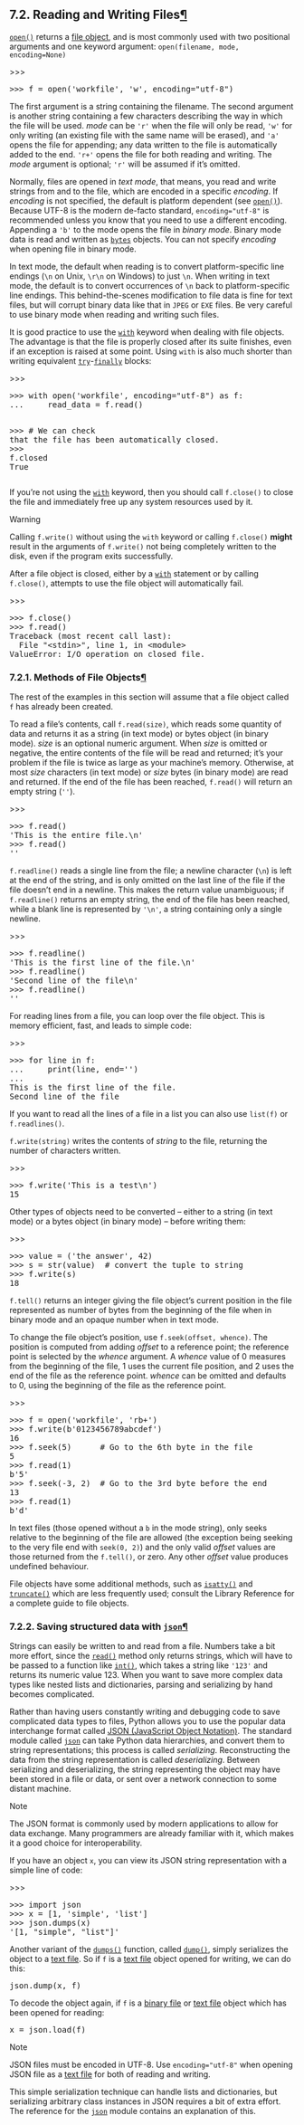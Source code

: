 <section id="reading-and-writing-files">
<span id="tut-files"></span><h2><span class="section-number">7.2. </span>Reading and Writing Files<a class="headerlink" href="#reading-and-writing-files" title="Permalink to this headline">¶</a></h2>
<p id="index-0"><a class="reference internal" href="../library/functions.html#open" title="open"><code class="xref py py-func docutils literal notranslate"><span class="pre">open()</span></code></a> returns a <a class="reference internal" href="../glossary.html#term-file-object"><span class="xref std std-term">file object</span></a>, and is most commonly used with
two positional arguments and one keyword argument:
<code class="docutils literal notranslate"><span class="pre">open(filename,</span> <span class="pre">mode,</span> <span class="pre">encoding=None)</span></code></p>
<div class="highlight-python3 notranslate"><div class="highlight" style="position: relative;"><span class="copybutton" title="Hide the prompts and output" data-hidden="false">&gt;&gt;&gt;</span><pre><span></span><span class="gp">&gt;&gt;&gt; </span><span class="n">f</span> <span class="o">=</span> <span class="nb">open</span><span class="p">(</span><span class="s1">'workfile'</span><span class="p">,</span> <span class="s1">'w'</span><span class="p">,</span> <span class="n">encoding</span><span class="o">=</span><span class="s2">"utf-8"</span><span class="p">)</span>
</pre></div>
</div>
<p>The first argument is a string containing the filename.  The second argument is
another string containing a few characters describing the way in which the file
will be used.  <em>mode</em> can be <code class="docutils literal notranslate"><span class="pre">'r'</span></code> when the file will only be read, <code class="docutils literal notranslate"><span class="pre">'w'</span></code>
for only writing (an existing file with the same name will be erased), and
<code class="docutils literal notranslate"><span class="pre">'a'</span></code> opens the file for appending; any data written to the file is
automatically added to the end.  <code class="docutils literal notranslate"><span class="pre">'r+'</span></code> opens the file for both reading and
writing. The <em>mode</em> argument is optional; <code class="docutils literal notranslate"><span class="pre">'r'</span></code> will be assumed if it’s
omitted.</p>
<p>Normally, files are opened in <em class="dfn">text mode</em>, that means, you read and write
strings from and to the file, which are encoded in a specific <em>encoding</em>.
If <em>encoding</em> is not specified, the default is platform dependent
(see <a class="reference internal" href="../library/functions.html#open" title="open"><code class="xref py py-func docutils literal notranslate"><span class="pre">open()</span></code></a>).
Because UTF-8 is the modern de-facto standard, <code class="docutils literal notranslate"><span class="pre">encoding="utf-8"</span></code> is
recommended unless you know that you need to use a different encoding.
Appending a <code class="docutils literal notranslate"><span class="pre">'b'</span></code> to the mode opens the file in <em class="dfn">binary mode</em>.
Binary mode data is read and written as <a class="reference internal" href="../library/stdtypes.html#bytes" title="bytes"><code class="xref py py-class docutils literal notranslate"><span class="pre">bytes</span></code></a> objects.
You can not specify <em>encoding</em> when opening file in binary mode.</p>
<p>In text mode, the default when reading is to convert platform-specific line
endings (<code class="docutils literal notranslate"><span class="pre">\n</span></code> on Unix, <code class="docutils literal notranslate"><span class="pre">\r\n</span></code> on Windows) to just <code class="docutils literal notranslate"><span class="pre">\n</span></code>.  When writing in
text mode, the default is to convert occurrences of <code class="docutils literal notranslate"><span class="pre">\n</span></code> back to
platform-specific line endings.  This behind-the-scenes modification
to file data is fine for text files, but will corrupt binary data like that in
<code class="file docutils literal notranslate"><span class="pre">JPEG</span></code> or <code class="file docutils literal notranslate"><span class="pre">EXE</span></code> files.  Be very careful to use binary mode when
reading and writing such files.</p>
<p>It is good practice to use the <a class="reference internal" href="../reference/compound_stmts.html#with"><code class="xref std std-keyword docutils literal notranslate"><span class="pre">with</span></code></a> keyword when dealing
with file objects.  The advantage is that the file is properly closed
after its suite finishes, even if an exception is raised at some
point.  Using <code class="xref std std-keyword docutils literal notranslate"><span class="pre">with</span></code> is also much shorter than writing
equivalent <a class="reference internal" href="../reference/compound_stmts.html#try"><code class="xref std std-keyword docutils literal notranslate"><span class="pre">try</span></code></a>-<a class="reference internal" href="../reference/compound_stmts.html#finally"><code class="xref std std-keyword docutils literal notranslate"><span class="pre">finally</span></code></a> blocks:</p>
<div class="highlight-python3 notranslate"><div class="highlight" style="position: relative;"><span class="copybutton" title="Hide the prompts and output" data-hidden="false">&gt;&gt;&gt;</span><pre><span></span><span class="gp">&gt;&gt;&gt; </span><span class="k">with</span> <span class="nb">open</span><span class="p">(</span><span class="s1">'workfile'</span><span class="p">,</span> <span class="n">encoding</span><span class="o">=</span><span class="s2">"utf-8"</span><span class="p">)</span> <span class="k">as</span> <span class="n">f</span><span class="p">:</span>
<span class="gp">... </span>    <span class="n">read_data</span> <span class="o">=</span> <span class="n">f</span><span class="o">.</span><span class="n">read</span><span class="p">()</span>

<span class="gp">&gt;&gt;&gt; </span><span class="c1"># We can check that the file has been automatically closed.</span>
<span class="gp">&gt;&gt;&gt; </span><span class="n">f</span><span class="o">.</span><span class="n">closed</span>
<span class="go">True</span>
</pre></div>
</div>
<p>If you’re not using the <a class="reference internal" href="../reference/compound_stmts.html#with"><code class="xref std std-keyword docutils literal notranslate"><span class="pre">with</span></code></a> keyword, then you should call
<code class="docutils literal notranslate"><span class="pre">f.close()</span></code> to close the file and immediately free up any system
resources used by it.</p>
<div class="admonition warning">
<p class="admonition-title">Warning</p>
<p>Calling <code class="docutils literal notranslate"><span class="pre">f.write()</span></code> without using the <code class="xref std std-keyword docutils literal notranslate"><span class="pre">with</span></code> keyword or calling
<code class="docutils literal notranslate"><span class="pre">f.close()</span></code> <strong>might</strong> result in the arguments
of <code class="docutils literal notranslate"><span class="pre">f.write()</span></code> not being completely written to the disk, even if the
program exits successfully.</p>
</div>
<p>After a file object is closed, either by a <a class="reference internal" href="../reference/compound_stmts.html#with"><code class="xref std std-keyword docutils literal notranslate"><span class="pre">with</span></code></a> statement
or by calling <code class="docutils literal notranslate"><span class="pre">f.close()</span></code>, attempts to use the file object will
automatically fail.</p>
<div class="highlight-python3 notranslate"><div class="highlight" style="position: relative;"><span class="copybutton" title="Hide the prompts and output" data-hidden="false">&gt;&gt;&gt;</span><pre><span></span><span class="gp">&gt;&gt;&gt; </span><span class="n">f</span><span class="o">.</span><span class="n">close</span><span class="p">()</span>
<span class="gp">&gt;&gt;&gt; </span><span class="n">f</span><span class="o">.</span><span class="n">read</span><span class="p">()</span>
<span class="gt">Traceback (most recent call last):</span>
  File <span class="nb">"&lt;stdin&gt;"</span>, line <span class="m">1</span>, in <span class="n">&lt;module&gt;</span>
<span class="gr">ValueError</span>: <span class="n">I/O operation on closed file.</span>
</pre></div>
</div>
<section id="methods-of-file-objects">
<span id="tut-filemethods"></span><h3><span class="section-number">7.2.1. </span>Methods of File Objects<a class="headerlink" href="#methods-of-file-objects" title="Permalink to this headline">¶</a></h3>
<p>The rest of the examples in this section will assume that a file object called
<code class="docutils literal notranslate"><span class="pre">f</span></code> has already been created.</p>
<p>To read a file’s contents, call <code class="docutils literal notranslate"><span class="pre">f.read(size)</span></code>, which reads some quantity of
data and returns it as a string (in text mode) or bytes object (in binary mode).
<em>size</em> is an optional numeric argument.  When <em>size</em> is omitted or negative, the
entire contents of the file will be read and returned; it’s your problem if the
file is twice as large as your machine’s memory. Otherwise, at most <em>size</em>
characters (in text mode) or <em>size</em> bytes (in binary mode) are read and returned.
If the end of the file has been reached, <code class="docutils literal notranslate"><span class="pre">f.read()</span></code> will return an empty
string (<code class="docutils literal notranslate"><span class="pre">''</span></code>).</p>
<div class="highlight-python3 notranslate"><div class="highlight" style="position: relative;"><span class="copybutton" title="Hide the prompts and output" data-hidden="false">&gt;&gt;&gt;</span><pre><span></span><span class="gp">&gt;&gt;&gt; </span><span class="n">f</span><span class="o">.</span><span class="n">read</span><span class="p">()</span>
<span class="go">'This is the entire file.\n'</span>
<span class="gp">&gt;&gt;&gt; </span><span class="n">f</span><span class="o">.</span><span class="n">read</span><span class="p">()</span>
<span class="go">''</span>
</pre></div>
</div>
<p><code class="docutils literal notranslate"><span class="pre">f.readline()</span></code> reads a single line from the file; a newline character (<code class="docutils literal notranslate"><span class="pre">\n</span></code>)
is left at the end of the string, and is only omitted on the last line of the
file if the file doesn’t end in a newline.  This makes the return value
unambiguous; if <code class="docutils literal notranslate"><span class="pre">f.readline()</span></code> returns an empty string, the end of the file
has been reached, while a blank line is represented by <code class="docutils literal notranslate"><span class="pre">'\n'</span></code>, a string
containing only a single newline.</p>
<div class="highlight-python3 notranslate"><div class="highlight" style="position: relative;"><span class="copybutton" title="Hide the prompts and output" data-hidden="false">&gt;&gt;&gt;</span><pre><span></span><span class="gp">&gt;&gt;&gt; </span><span class="n">f</span><span class="o">.</span><span class="n">readline</span><span class="p">()</span>
<span class="go">'This is the first line of the file.\n'</span>
<span class="gp">&gt;&gt;&gt; </span><span class="n">f</span><span class="o">.</span><span class="n">readline</span><span class="p">()</span>
<span class="go">'Second line of the file\n'</span>
<span class="gp">&gt;&gt;&gt; </span><span class="n">f</span><span class="o">.</span><span class="n">readline</span><span class="p">()</span>
<span class="go">''</span>
</pre></div>
</div>
<p>For reading lines from a file, you can loop over the file object. This is memory
efficient, fast, and leads to simple code:</p>
<div class="highlight-python3 notranslate"><div class="highlight" style="position: relative;"><span class="copybutton" title="Hide the prompts and output" data-hidden="false">&gt;&gt;&gt;</span><pre><span></span><span class="gp">&gt;&gt;&gt; </span><span class="k">for</span> <span class="n">line</span> <span class="ow">in</span> <span class="n">f</span><span class="p">:</span>
<span class="gp">... </span>    <span class="nb">print</span><span class="p">(</span><span class="n">line</span><span class="p">,</span> <span class="n">end</span><span class="o">=</span><span class="s1">''</span><span class="p">)</span>
<span class="gp">...</span>
<span class="go">This is the first line of the file.</span>
<span class="go">Second line of the file</span>
</pre></div>
</div>
<p>If you want to read all the lines of a file in a list you can also use
<code class="docutils literal notranslate"><span class="pre">list(f)</span></code> or <code class="docutils literal notranslate"><span class="pre">f.readlines()</span></code>.</p>
<p><code class="docutils literal notranslate"><span class="pre">f.write(string)</span></code> writes the contents of <em>string</em> to the file, returning
the number of characters written.</p>
<div class="highlight-python3 notranslate"><div class="highlight" style="position: relative;"><span class="copybutton" title="Hide the prompts and output" data-hidden="false">&gt;&gt;&gt;</span><pre><span></span><span class="gp">&gt;&gt;&gt; </span><span class="n">f</span><span class="o">.</span><span class="n">write</span><span class="p">(</span><span class="s1">'This is a test</span><span class="se">\n</span><span class="s1">'</span><span class="p">)</span>
<span class="go">15</span>
</pre></div>
</div>
<p>Other types of objects need to be converted – either to a string (in text mode)
or a bytes object (in binary mode) – before writing them:</p>
<div class="highlight-python3 notranslate"><div class="highlight" style="position: relative;"><span class="copybutton" title="Hide the prompts and output" data-hidden="false">&gt;&gt;&gt;</span><pre><span></span><span class="gp">&gt;&gt;&gt; </span><span class="n">value</span> <span class="o">=</span> <span class="p">(</span><span class="s1">'the answer'</span><span class="p">,</span> <span class="mi">42</span><span class="p">)</span>
<span class="gp">&gt;&gt;&gt; </span><span class="n">s</span> <span class="o">=</span> <span class="nb">str</span><span class="p">(</span><span class="n">value</span><span class="p">)</span>  <span class="c1"># convert the tuple to string</span>
<span class="gp">&gt;&gt;&gt; </span><span class="n">f</span><span class="o">.</span><span class="n">write</span><span class="p">(</span><span class="n">s</span><span class="p">)</span>
<span class="go">18</span>
</pre></div>
</div>
<p><code class="docutils literal notranslate"><span class="pre">f.tell()</span></code> returns an integer giving the file object’s current position in the file
represented as number of bytes from the beginning of the file when in binary mode and
an opaque number when in text mode.</p>
<p>To change the file object’s position, use <code class="docutils literal notranslate"><span class="pre">f.seek(offset,</span> <span class="pre">whence)</span></code>.  The position is computed
from adding <em>offset</em> to a reference point; the reference point is selected by
the <em>whence</em> argument.  A <em>whence</em> value of 0 measures from the beginning
of the file, 1 uses the current file position, and 2 uses the end of the file as
the reference point.  <em>whence</em> can be omitted and defaults to 0, using the
beginning of the file as the reference point.</p>
<div class="highlight-python3 notranslate"><div class="highlight" style="position: relative;"><span class="copybutton" title="Hide the prompts and output" data-hidden="false">&gt;&gt;&gt;</span><pre><span></span><span class="gp">&gt;&gt;&gt; </span><span class="n">f</span> <span class="o">=</span> <span class="nb">open</span><span class="p">(</span><span class="s1">'workfile'</span><span class="p">,</span> <span class="s1">'rb+'</span><span class="p">)</span>
<span class="gp">&gt;&gt;&gt; </span><span class="n">f</span><span class="o">.</span><span class="n">write</span><span class="p">(</span><span class="sa">b</span><span class="s1">'0123456789abcdef'</span><span class="p">)</span>
<span class="go">16</span>
<span class="gp">&gt;&gt;&gt; </span><span class="n">f</span><span class="o">.</span><span class="n">seek</span><span class="p">(</span><span class="mi">5</span><span class="p">)</span>      <span class="c1"># Go to the 6th byte in the file</span>
<span class="go">5</span>
<span class="gp">&gt;&gt;&gt; </span><span class="n">f</span><span class="o">.</span><span class="n">read</span><span class="p">(</span><span class="mi">1</span><span class="p">)</span>
<span class="go">b'5'</span>
<span class="gp">&gt;&gt;&gt; </span><span class="n">f</span><span class="o">.</span><span class="n">seek</span><span class="p">(</span><span class="o">-</span><span class="mi">3</span><span class="p">,</span> <span class="mi">2</span><span class="p">)</span>  <span class="c1"># Go to the 3rd byte before the end</span>
<span class="go">13</span>
<span class="gp">&gt;&gt;&gt; </span><span class="n">f</span><span class="o">.</span><span class="n">read</span><span class="p">(</span><span class="mi">1</span><span class="p">)</span>
<span class="go">b'd'</span>
</pre></div>
</div>
<p>In text files (those opened without a <code class="docutils literal notranslate"><span class="pre">b</span></code> in the mode string), only seeks
relative to the beginning of the file are allowed (the exception being seeking
to the very file end with <code class="docutils literal notranslate"><span class="pre">seek(0,</span> <span class="pre">2)</span></code>) and the only valid <em>offset</em> values are
those returned from the <code class="docutils literal notranslate"><span class="pre">f.tell()</span></code>, or zero. Any other <em>offset</em> value produces
undefined behaviour.</p>
<p>File objects have some additional methods, such as <a class="reference internal" href="../library/io.html#io.IOBase.isatty" title="io.IOBase.isatty"><code class="xref py py-meth docutils literal notranslate"><span class="pre">isatty()</span></code></a> and
<a class="reference internal" href="../library/io.html#io.IOBase.truncate" title="io.IOBase.truncate"><code class="xref py py-meth docutils literal notranslate"><span class="pre">truncate()</span></code></a> which are less frequently used; consult the Library
Reference for a complete guide to file objects.</p>
</section>
<section id="saving-structured-data-with-json">
<span id="tut-json"></span><h3><span class="section-number">7.2.2. </span>Saving structured data with <a class="reference internal" href="../library/json.html#module-json" title="json: Encode and decode the JSON format."><code class="xref py py-mod docutils literal notranslate"><span class="pre">json</span></code></a><a class="headerlink" href="#saving-structured-data-with-json" title="Permalink to this headline">¶</a></h3>
<p id="index-1">Strings can easily be written to and read from a file.  Numbers take a bit more
effort, since the <a class="reference internal" href="../library/io.html#io.TextIOBase.read" title="io.TextIOBase.read"><code class="xref py py-meth docutils literal notranslate"><span class="pre">read()</span></code></a> method only returns strings, which will have to
be passed to a function like <a class="reference internal" href="../library/functions.html#int" title="int"><code class="xref py py-func docutils literal notranslate"><span class="pre">int()</span></code></a>, which takes a string like <code class="docutils literal notranslate"><span class="pre">'123'</span></code>
and returns its numeric value 123.  When you want to save more complex data
types like nested lists and dictionaries, parsing and serializing by hand
becomes complicated.</p>
<p>Rather than having users constantly writing and debugging code to save
complicated data types to files, Python allows you to use the popular data
interchange format called <a class="reference external" href="https://json.org">JSON (JavaScript Object Notation)</a>.  The standard module called <a class="reference internal" href="../library/json.html#module-json" title="json: Encode and decode the JSON format."><code class="xref py py-mod docutils literal notranslate"><span class="pre">json</span></code></a> can take Python
data hierarchies, and convert them to string representations; this process is
called <em class="dfn">serializing</em>.  Reconstructing the data from the string representation
is called <em class="dfn">deserializing</em>.  Between serializing and deserializing, the
string representing the object may have been stored in a file or data, or
sent over a network connection to some distant machine.</p>
<div class="admonition note">
<p class="admonition-title">Note</p>
<p>The JSON format is commonly used by modern applications to allow for data
exchange.  Many programmers are already familiar with it, which makes
it a good choice for interoperability.</p>
</div>
<p>If you have an object <code class="docutils literal notranslate"><span class="pre">x</span></code>, you can view its JSON string representation with a
simple line of code:</p>
<div class="highlight-python3 notranslate"><div class="highlight" style="position: relative;"><span class="copybutton" title="Hide the prompts and output" data-hidden="false">&gt;&gt;&gt;</span><pre><span></span><span class="gp">&gt;&gt;&gt; </span><span class="kn">import</span> <span class="nn">json</span>
<span class="gp">&gt;&gt;&gt; </span><span class="n">x</span> <span class="o">=</span> <span class="p">[</span><span class="mi">1</span><span class="p">,</span> <span class="s1">'simple'</span><span class="p">,</span> <span class="s1">'list'</span><span class="p">]</span>
<span class="gp">&gt;&gt;&gt; </span><span class="n">json</span><span class="o">.</span><span class="n">dumps</span><span class="p">(</span><span class="n">x</span><span class="p">)</span>
<span class="go">'[1, "simple", "list"]'</span>
</pre></div>
</div>
<p>Another variant of the <a class="reference internal" href="../library/json.html#json.dumps" title="json.dumps"><code class="xref py py-func docutils literal notranslate"><span class="pre">dumps()</span></code></a> function, called <a class="reference internal" href="../library/json.html#json.dump" title="json.dump"><code class="xref py py-func docutils literal notranslate"><span class="pre">dump()</span></code></a>,
simply serializes the object to a <a class="reference internal" href="../glossary.html#term-text-file"><span class="xref std std-term">text file</span></a>.  So if <code class="docutils literal notranslate"><span class="pre">f</span></code> is a
<a class="reference internal" href="../glossary.html#term-text-file"><span class="xref std std-term">text file</span></a> object opened for writing, we can do this:</p>
<div class="highlight-python3 notranslate"><div class="highlight" style="position: relative;"><pre><span></span><span class="n">json</span><span class="o">.</span><span class="n">dump</span><span class="p">(</span><span class="n">x</span><span class="p">,</span> <span class="n">f</span><span class="p">)</span>
</pre></div>
</div>
<p>To decode the object again, if <code class="docutils literal notranslate"><span class="pre">f</span></code> is a <a class="reference internal" href="../glossary.html#term-binary-file"><span class="xref std std-term">binary file</span></a> or
<a class="reference internal" href="../glossary.html#term-text-file"><span class="xref std std-term">text file</span></a> object which has been opened for reading:</p>
<div class="highlight-python3 notranslate"><div class="highlight" style="position: relative;"><pre><span></span><span class="n">x</span> <span class="o">=</span> <span class="n">json</span><span class="o">.</span><span class="n">load</span><span class="p">(</span><span class="n">f</span><span class="p">)</span>
</pre></div>
</div>
<div class="admonition note">
<p class="admonition-title">Note</p>
<p>JSON files must be encoded in UTF-8. Use <code class="docutils literal notranslate"><span class="pre">encoding="utf-8"</span></code> when opening
JSON file as a <a class="reference internal" href="../glossary.html#term-text-file"><span class="xref std std-term">text file</span></a> for both of reading and writing.</p>
</div>
<p>This simple serialization technique can handle lists and dictionaries, but
serializing arbitrary class instances in JSON requires a bit of extra effort.
The reference for the <a class="reference internal" href="../library/json.html#module-json" title="json: Encode and decode the JSON format."><code class="xref py py-mod docutils literal notranslate"><span class="pre">json</span></code></a> module contains an explanation of this.</p>
</section>
</section>
